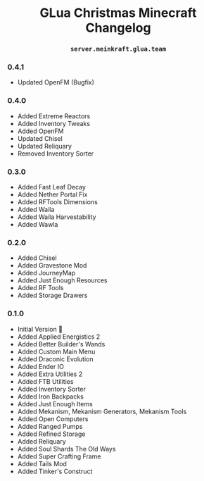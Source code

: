 <h1 align="center">GLua Christmas Minecraft Changelog</h1>

<h3 align="center"><code>server.meinkraft.glua.team</code></h3>

### 0.4.1

- Updated OpenFM (Bugfix)

### 0.4.0

- Added Extreme Reactors
- Added Inventory Tweaks
- Added OpenFM
- Updated Chisel
- Updated Reliquary
- Removed Inventory Sorter

### 0.3.0

- Added Fast Leaf Decay
- Added Nether Portal Fix
- Added RFTools Dimensions
- Added Waila
- Added Waila Harvestability
- Added Wawla

### 0.2.0

- Added Chisel
- Added Gravestone Mod
- Added JourneyMap
- Added Just Enough Resources
- Added RF Tools
- Added Storage Drawers

### 0.1.0

- Initial Version 🎉
- Added Applied Energistics 2
- Added Better Builder's Wands
- Added Custom Main Menu
- Added Draconic Evolution
- Added Ender IO
- Added Extra Utilities 2
- Added FTB Utilities
- Added Inventory Sorter
- Added Iron Backpacks
- Added Just Enough Items
- Added Mekanism, Mekanism Generators, Mekanism Tools
- Added Open Computers
- Added Ranged Pumps
- Added Refined Storage
- Added Reliquary
- Added Soul Shards The Old Ways
- Added Super Crafting Frame
- Added Tails Mod
- Added Tinker's Construct

<link rel="stylesheet" href="https://maxcdn.bootstrapcdn.com/bootstrap/4.0.0-alpha.5/css/bootstrap.min.css" integrity="sha384-AysaV+vQoT3kOAXZkl02PThvDr8HYKPZhNT5h/CXfBThSRXQ6jW5DO2ekP5ViFdi" crossorigin="anonymous">
<script src="https://maxcdn.bootstrapcdn.com/bootstrap/4.0.0-alpha.5/js/bootstrap.min.js" integrity="sha384-BLiI7JTZm+JWlgKa0M0kGRpJbF2J8q+qreVrKBC47e3K6BW78kGLrCkeRX6I9RoK" crossorigin="anonymous"></script>
